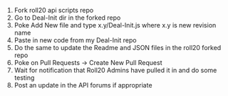 1. Fork roll20 api scripts repo
1. Go to Deal-Init dir in the forked repo
1. Poke Add New file and type x.y/Deal-Init.js where x.y is new revision name
1. Paste in new code from my Deal-Init repo
1. Do the same to update the Readme and JSON files in the roll20 forked repo
1. Poke on Pull Requests -> Create New Pull Request
1. Wait for notification that Roll20 Admins have pulled it in and do some testing
1. Post an update in the API forums if appropriate

